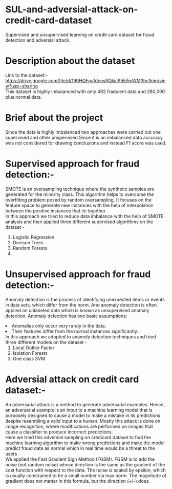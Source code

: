 # SUL-and-adversial-attack-on-credit-card-dataset
Supervised and unsupervised learning on credit card dataset for fraud detection and adversial attack.

# Description about the dataset
Link to the dataset:- https://drive.google.com/file/d/190HQFpafdcnsRQkjc95Ei5pWM3hcfkim/view?usp=sharing<br/>
This dataset is highly imbalanced with only 492 fradulent data and 280,000 plus normal data.

# Brief about the project
Since the data is highly imbalanced two approaches were carried out one supervised and other unspervised.Since it is an imbalanced data accuracy was not considered for drawing conclusions and instead F1 acore was used.
# Supervised approach for fraud detection:-
SMOTE is an oversampling technique where the synthetic samples are generated for the minority class. This algorithm helps to overcome the overfitting problem posed by random oversampling. It focuses on the feature space to generate new instances with the help of interpolation between the positive instances that lie together.<br/>
In this approach we tried to reduce data imbalance with the help of SMOTE analysis and then applied three different supervised algorithms on the dataset -
<ol>
<li>Logistic Regression </li>
<li>Decison Trees</li>
<li>Random Forests<li>
</ol>
  
# Unsupervised approach for fraud detection:-
Anomaly detection is the process of identifying unexpected items or events in data sets, which differ from the norm. And anomaly detection is often applied on unlabeled data which is known as unsupervised anomaly detection. Anomaly detection has two basic assumptions: 
<li>Anomalies only occur very rarely in the data.<br/>
<li>Their features differ from the normal instances significantly.<br/>
In this approach we adopted to anamoly detection techniques and tried three different models on the dataset -
 <ol>
 <li>Local Outlier Factor</li>
 <li>Isolation Forests</li>
 <li>One class SVM</li>
 </ol>
  
# Adversial attack on credit card dataset:-
  
An adversarial attack is a method to generate adversarial examples. Hence, an adversarial example is an input to a machine learning model that is purposely designed to cause a model to make a mistake in its predictions despite resembling a valid input to a human.
Mostly this attack is done on image recognition, where modifications are performed on images that cause a classifier to produce incorrect predictions.<br/>
Here we tried this adversial sampling on credicard dataset to fool the machine learning algorithm to make wrong predictions and make the model predict fraud data as normal which in real time would be a threat to the users<br/>
We applied the Fast Gradient Sign Method (FGSM). FGSM is to add the noise (not random noise) whose direction is the same as the gradient of the cost function with respect to the data. The noise is scaled by epsilon, which is usually constrained to be a small number via max norm. The magnitude of gradient does not matter in this formula, but the direction (+/-) does.


  

